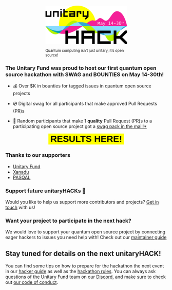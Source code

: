 <figure>
<img style="max-width: 60%;
        height: auto; margin: auto;
  display: block;" src="./assets/logo-date.png" alt="New York" />
<figcaption style="max-width: 60%;
        height: auto; margin: auto;
  display: block;font-size:.8em">
<br>Quantum computing isn’t just unitary, it’s open source!
</figcaption>
</figure>

### The Unitary Fund was proud to host our first quantum open source hackathon with SWAG and BOUNTIES on **May 14-30th**!

- 💰 Over $K in bounties for tagged issues in quantum open source projects

- 💿 Digital swag for all participants that make approved Pull Requests (PR)s

- 🎁 Random participants that make 1 **quality** Pull Request (PR)s to a participating open source project got a [swag pack in the mail!*](./rules.md)

<button style="max-width: 60%;height: auto; margin: auto;display: block;background-color:#ffff00;border-width:0em;font:'Lucida Console', monospace, !default;font-size:2em;" type="button" onclick="location='https://unitaryfund.github.io/unitaryhack/results.html'"><b>RESULTS HERE!</b></button>

### Thanks to our supporters

- [Unitary Fund](https://unitary.fund/)
- [Xanadu](https://xanadu.ai/)
- [PASQAL](https://pasqal.io/)

### Support future unitaryHACKs 🙏
Would you like to help us support more contributors and projects? [Get in touch](mailto:info@unitary.fund?subject=[UnitaryHack]%20Supporting%20You) with us!

### Want your project to participate in the next hack?

We would love to support your quantum open source project by connecting eager hackers to issues you need help with!
Check out our [maintainer guide](./maintainer-guide.md)
## Stay tuned for details on the next unitaryHACK!

You can find some tips on how to prepare for the hackathon the next event in our [hacker guide](./hacker-guide.md) as well as the [hackathon rules](./rules.md). You can always ask questions of the Unitary Fund team on our [Discord](http://discord.unitary.fund), and make sure to check out [our code of conduct](CODE_OF_CONDUCT.md).
